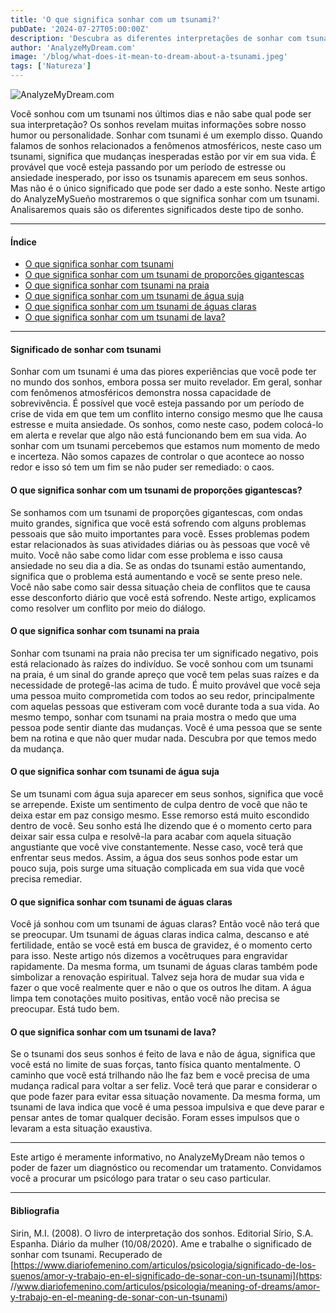 ```yaml
---
title: 'O que significa sonhar com um tsunami?'
pubDate: '2024-07-27T05:00:00Z'
description: 'Descubra as diferentes interpretações de sonhar com tsunami, desde mudanças inesperadas em sua vida até reflexos de seu estado emocional.'
author: 'AnalyzeMyDream.com'
image: '/blog/what-does-it-mean-to-dream-about-a-tsunami.jpeg'
tags: ['Natureza']
---
```


![AnalyzeMyDream.com](/blog/what-does-it-mean-to-dream-about-a-tsunami.jpeg)

Você sonhou com um tsunami nos últimos dias e não sabe qual pode ser sua interpretação? Os sonhos revelam muitas informações sobre nosso humor ou personalidade. Sonhar com tsunami é um exemplo disso. Quando falamos de sonhos relacionados a fenômenos atmosféricos, neste caso um tsunami, significa que mudanças inesperadas estão por vir em sua vida. É provável que você esteja passando por um período de estresse ou ansiedade inesperado, por isso os tsunamis aparecem em seus sonhos. Mas não é o único significado que pode ser dado a este sonho. Neste artigo do AnalyzeMySueño mostraremos o que significa sonhar com um tsunami. Analisaremos quais são os diferentes significados deste tipo de sonho.

---

#### Índice

- [O que significa sonhar com tsunami](#significado-de-sonhar-com-tsunami)
- [O que significa sonhar com um tsunami de proporções gigantescas](#o-que-significa-sonhar-com-um-tsunami-de-proporções-gigantescas)
- [O que significa sonhar com tsunami na praia](#o-que-significa-sonhar-com-tsunami-na-praia)
- [O que significa sonhar com um tsunami de água suja](#o-que-significa-sonhar-com-um-tsunami-de-água-suja)
- [O que significa sonhar com um tsunami de águas claras](#o-que-significa-sonhar-com-um-tsunami-de-águas-limpas)
- [O que significa sonhar com um tsunami de lava?](#o-que-significa-sonhar-com-um-tsunami-de-lava)


---

#### Significado de sonhar com tsunami

Sonhar com um tsunami é uma das piores experiências que você pode ter no mundo dos sonhos, embora possa ser muito revelador. Em geral, sonhar com fenômenos atmosféricos demonstra nossa capacidade de sobrevivência. É possível que você esteja passando por um período de crise de vida em que tem um conflito interno consigo mesmo que lhe causa estresse e muita ansiedade. Os sonhos, como neste caso, podem colocá-lo em alerta e revelar que algo não está funcionando bem em sua vida. Ao sonhar com um tsunami percebemos que estamos num momento de medo e incerteza. Não somos capazes de controlar o que acontece ao nosso redor e isso só tem um fim se não puder ser remediado: o caos.

#### O que significa sonhar com um tsunami de proporções gigantescas?

Se sonhamos com um tsunami de proporções gigantescas, com ondas muito grandes, significa que você está sofrendo com alguns problemas pessoais que são muito importantes para você. Esses problemas podem estar relacionados às suas atividades diárias ou às pessoas que você vê muito. Você não sabe como lidar com esse problema e isso causa ansiedade no seu dia a dia. Se as ondas do tsunami estão aumentando, significa que o problema está aumentando e você se sente preso nele. Você não sabe como sair dessa situação cheia de conflitos que te causa esse desconforto diário que você está sofrendo. Neste artigo, explicamos como resolver um conflito por meio do diálogo.

#### O que significa sonhar com tsunami na praia

Sonhar com tsunami na praia não precisa ter um significado negativo, pois está relacionado às raízes do indivíduo. Se você sonhou com um tsunami na praia, é um sinal do grande apreço que você tem pelas suas raízes e da necessidade de protegê-las acima de tudo. É muito provável que você seja uma pessoa muito comprometida com todos ao seu redor, principalmente com aquelas pessoas que estiveram com você durante toda a sua vida. Ao mesmo tempo, sonhar com tsunami na praia mostra o medo que uma pessoa pode sentir diante das mudanças. Você é uma pessoa que se sente bem na rotina e que não quer mudar nada. Descubra por que temos medo da mudança.

#### O que significa sonhar com tsunami de água suja

Se um tsunami com água suja aparecer em seus sonhos, significa que você se arrepende. Existe um sentimento de culpa dentro de você que não te deixa estar em paz consigo mesmo. Esse remorso está muito escondido dentro de você. Seu sonho está lhe dizendo que é o momento certo para deixar sair essa culpa e resolvê-la para acabar com aquela situação angustiante que você vive constantemente. Nesse caso, você terá que enfrentar seus medos. Assim, a água dos seus sonhos pode estar um pouco suja, pois surge uma situação complicada em sua vida que você precisa remediar.

#### O que significa sonhar com tsunami de águas claras

Você já sonhou com um tsunami de águas claras? Então você não terá que se preocupar. Um tsunami de águas claras indica calma, descanso e até fertilidade, então se você está em busca de gravidez, é o momento certo para isso. Neste artigo nós dizemos a vocêtruques para engravidar rapidamente. Da mesma forma, um tsunami de águas claras também pode simbolizar a renovação espiritual. Talvez seja hora de mudar sua vida e fazer o que você realmente quer e não o que os outros lhe ditam. A água limpa tem conotações muito positivas, então você não precisa se preocupar. Está tudo bem.

#### O que significa sonhar com um tsunami de lava?

Se o tsunami dos seus sonhos é feito de lava e não de água, significa que você está no limite de suas forças, tanto física quanto mentalmente. O caminho que você está trilhando não lhe faz bem e você precisa de uma mudança radical para voltar a ser feliz. Você terá que parar e considerar o que pode fazer para evitar essa situação novamente. Da mesma forma, um tsunami de lava indica que você é uma pessoa impulsiva e que deve parar e pensar antes de tomar qualquer decisão. Foram esses impulsos que o levaram a esta situação exaustiva.

---

Este artigo é meramente informativo, no AnalyzeMyDream não temos o poder de fazer um diagnóstico ou recomendar um tratamento. Convidamos você a procurar um psicólogo para tratar o seu caso particular.

---

#### Bibliografia

Sirin, M.I. (2008). O livro de interpretação dos sonhos. Editorial Sírio, S.A. Espanha.
Diário da mulher (10/08/2020). Ame e trabalhe o significado de sonhar com tsunami. Recuperado de [https://www.diariofemenino.com/articulos/psicologia/significado-de-los-suenos/amor-y-trabajo-en-el-significado-de-sonar-con-un-tsunami](https: //www.diariofemenino.com/articulos/psicologia/meaning-of-dreams/amor-y-trabajo-en-el-meaning-de-sonar-con-un-tsunami)